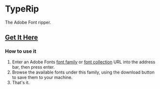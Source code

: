 # TypeRip
The Adobe Font ripper.
## [Get It Here](http://PcLover2.github.io/TypeRip/)

### How to use it
  1. Enter an Adobe Fonts [font family](https://fonts.adobe.com/fonts) or [font collection](https://fonts.adobe.com/collections) URL into the address bar, then press enter.
  2. Browse the available fonts under this family, using the download button to save them to your machine.
  3. That's it.
